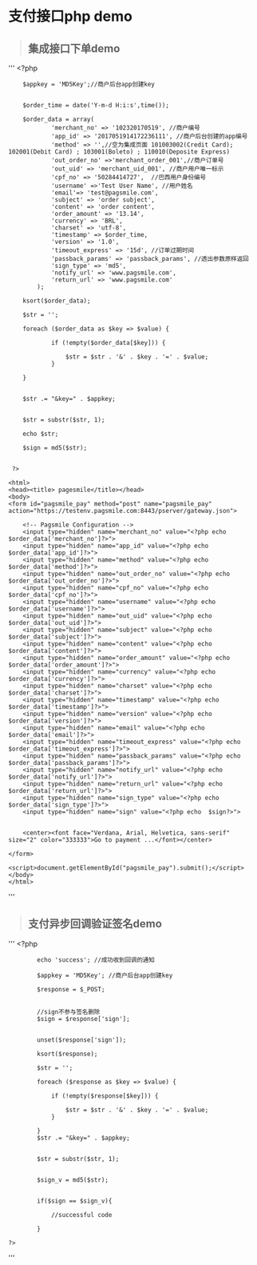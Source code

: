 # 支付接口php demo

>## 集成接口下单demo

'''
    <?php
    
    	$appkey = 'MD5Key';//商户后台app创建key
    
    
        $order_time = date('Y-m-d H:i:s',time());
    
        $order_data = array(
                'merchant_no' => '102320170519', //商户编号
                'app_id' => '2017051914172236111', //商户后台创建的app编号
                'method' => '',//空为集成页面 101003002(Credit Card); 102001(Debit Card) ; 103001(Boleto) ; 110010(Deposite Express)
                'out_order_no' =>'merchant_order_001',//商户订单号
                'out_uid' => 'merchant_uid_001', //商户用户唯一标示
                'cpf_no' => '50284414727',  //巴西用户身份编号
                'username' =>'Test User Name', //用户姓名
                'email'=> 'test@pagsmile.com',
                'subject' => 'order subject',
                'content' => 'order content',
                'order_amount' => '13.14',
                'currency' => 'BRL',
                'charset' => 'utf-8',
                'timestamp' => $order_time,
                'version' => '1.0',
                'timeout_express' => '15d', //订单过期时间
                'passback_params' => 'passback_params', //透出参数原样返回
                'sign_type' => 'md5',
                'notify_url' => 'www.pagsmile.com',
                'return_url' => 'www.pagsmile.com'
            );
    
        ksort($order_data);
    
        $str = '';
    
        foreach ($order_data as $key => $value) {
    
                if (!empty($order_data[$key])) {
    
                    $str = $str . '&' . $key . '=' . $value;
                }
    
        }
       
    
        $str .= "&key=" . $appkey;
    
        
        $str = substr($str, 1);
    
        echo $str;
    
        $sign = md5($str);
    
    
     ?>
    
    <html>
    <head><title> pagesmile</title></head>
    <body>
    <form id="pagsmile_pay" method="post" name="pagsmile_pay" action="https://testenv.pagsmile.com:8443/pserver/gateway.json">
    
        <!-- Pagsmile Configuration -->
        <input type="hidden" name="merchant_no" value="<?php echo $order_data['merchant_no']?>">
        <input type="hidden" name="app_id" value="<?php echo $order_data['app_id']?>">
        <input type="hidden" name="method" value="<?php echo $order_data['method']?>">
        <input type="hidden" name="out_order_no" value="<?php echo $order_data['out_order_no']?>">
        <input type="hidden" name="cpf_no" value="<?php echo $order_data['cpf_no']?>">
        <input type="hidden" name="username" value="<?php echo $order_data['username']?>">
        <input type="hidden" name="out_uid" value="<?php echo $order_data['out_uid']?>">
        <input type="hidden" name="subject" value="<?php echo $order_data['subject']?>">
        <input type="hidden" name="content" value="<?php echo $order_data['content']?>">
        <input type="hidden" name="order_amount" value="<?php echo $order_data['order_amount']?>">
        <input type="hidden" name="currency" value="<?php echo $order_data['currency']?>">
        <input type="hidden" name="charset" value="<?php echo $order_data['charset']?>">
        <input type="hidden" name="timestamp" value="<?php echo $order_data['timestamp']?>">
        <input type="hidden" name="version" value="<?php echo $order_data['version']?>">
        <input type="hidden" name="email" value="<?php echo $order_data['email']?>">
        <input type="hidden" name="timeout_express" value="<?php echo $order_data['timeout_express']?>">
        <input type="hidden" name="passback_params" value="<?php echo $order_data['passback_params']?>">
        <input type="hidden" name="notify_url" value="<?php echo $order_data['notify_url']?>">
        <input type="hidden" name="return_url" value="<?php echo $order_data['return_url']?>">
        <input type="hidden" name="sign_type" value="<?php echo $order_data['sign_type']?>">
        <input type="hidden" name="sign" value="<?php echo  $sign?>">
    
    
        <center><font face="Verdana, Arial, Helvetica, sans-serif" size="2" color="333333">Go to payment ...</font></center>
    
    </form>
    
    <script>document.getElementById("pagsmile_pay").submit();</script>
    </body>
    </html>

'''

 

>## 支付异步回调验证签名demo
    
'''
    <?php
    
            echo 'success'; //成功收到回调的通知
    
            $appkey = 'MD5Key'; //商户后台app创建key
    
            $response = $_POST;
    
    
            //sign不参与签名删除
            $sign = $response['sign'];
    
        
            unset($response['sign']);
      
            ksort($response);
    
            $str = '';
    
            foreach ($response as $key => $value) {
    
                if (!empty($response[$key])) {
    
                    $str = $str . '&' . $key . '=' . $value;
                }
    
            }
            $str .= "&key=" . $appkey;
    
    
            $str = substr($str, 1);
    
        
            $sign_v = md5($str);
    
        
            if($sign == $sign_v){
    
            	//successful code
    
            }
    
    ?>
    
'''